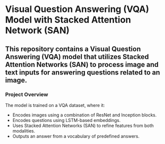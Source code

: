 # Visual Question Answering (VQA) Model with Stacked Attention Network (SAN)
## This repository contains a Visual Question Answering (VQA) model that utilizes Stacked Attention Networks (SAN) to process image and text inputs for answering questions related to an image.

### Project Overview
The model is trained on a VQA dataset, where it:

- Encodes images using a combination of ResNet and Inception blocks.
- Encodes questions using LSTM-based embeddings.
- Uses Stacked Attention Networks (SAN) to refine features from both modalities.
- Outputs an answer from a vocabulary of predefined answers.